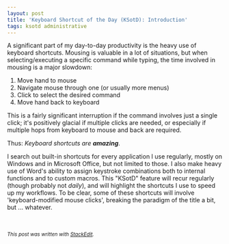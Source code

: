 ```yaml
---
layout: post
title: 'Keyboard Shortcut of the Day (KSotD): Introduction'
tags: ksotd administrative
---
```


A significant part of my day-to-day productivity is the heavy use of keyboard shortcuts. Mousing is valuable in a lot of situations, but when selecting/executing a specific command while typing, the time involved in mousing is a major slowdown:

1. Move hand to mouse
2. Navigate mouse through one (or usually more menus)
3. Click to select the desired command
4. Move hand back to keyboard

This is a fairly significant interruption if the command involves just a single click; it's positively glacial if multiple clicks are needed, or especially if multiple hops from keyboard to mouse and back are required.

Thus: *Keyboard shortcuts are **amazing***.

I search out built-in shortcuts for every application I use regularly, mostly on Windows and in Microsoft Office, but not limited to those.  I also make heavy use of Word's ability to assign keystroke combinations both to internal functions and to custom macros.  This "KSotD" feature will recur regularly (though probably not *daily*), and will highlight the shortcuts I use to speed up my workflows. To be clear, some of these shortcuts will involve 'keyboard-modified mouse clicks', breaking the paradigm of the title a bit, but ... whatever.


<br><br><small>*This post was written with [StackEdit](https://stackedit.io).*</small>
